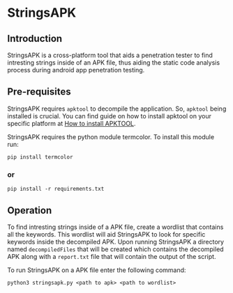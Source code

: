 # StringsAPK

## Introduction

StringsAPK is a cross-platform tool that aids a penetration tester to find intresting strings inside of an APK file, thus aiding the static code analysis process during android app penetration testing.
  
## Pre-requisites
  
  StringsAPK requires `apktool` to decompile the application. So, `apktool` being installed is crucial. You can find guide on how to install apktool on your specific platform at [How to install APKTOOL](https://ibotpeaches.github.io/Apktool/install/).
  
  StringsAPK requires the python module termcolor.
  To install this module run:
  
  `pip install termcolor`
  
  ### or
  
  `pip install -r requirements.txt`
  
## Operation

  To find intresting strings inside of a APK file, create a wordlist that contains all the keywords. This wordlist will aid StringsAPK to look for specific keywords inside the decompiled APK. Upon running StringsAPK a directory named `decompiledFiles` that will be created which contains the decompiled APK along with a `report.txt` file that will contain the output of the script.
  
  To run StringsAPK on a APK file enter the following command:
  
  `python3 stringsapk.py <path to apk> <path to wordlist>`
